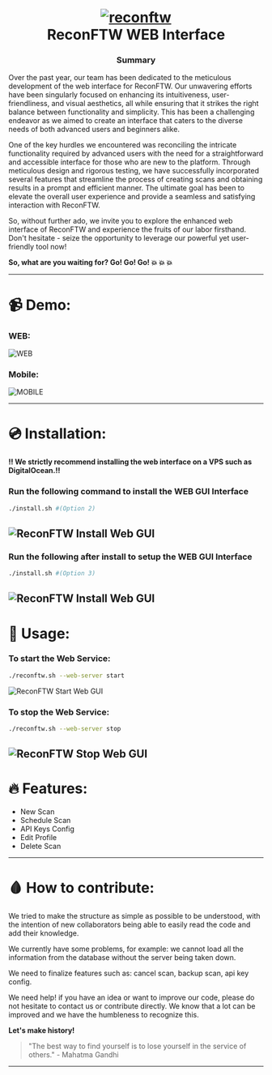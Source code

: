 <h1 align="center">
  <br>
  <a href="https://github.com/six2dez/reconftw"><img src="https://github.com/six2dez/reconftw/blob/main/images/banner.png" alt="reconftw"></a>
  <br>
  ReconFTW WEB Interface
  <br>
</h1>

<h3 align="center">Summary</h3>

Over the past year, our team has been dedicated to the meticulous development of the web interface for ReconFTW. Our unwavering efforts have been singularly focused on enhancing its intuitiveness, user-friendliness, and visual aesthetics, all while ensuring that it strikes the right balance between functionality and simplicity. This has been a challenging endeavor as we aimed to create an interface that caters to the diverse needs of both advanced users and beginners alike.

One of the key hurdles we encountered was reconciling the intricate functionality required by advanced users with the need for a straightforward and accessible interface for those who are new to the platform. Through meticulous design and rigorous testing, we have successfully incorporated several features that streamline the process of creating scans and obtaining results in a prompt and efficient manner. The ultimate goal has been to elevate the overall user experience and provide a seamless and satisfying interaction with ReconFTW.

So, without further ado, we invite you to explore the enhanced web interface of ReconFTW and experience the fruits of our labor firsthand. Don't hesitate - seize the opportunity to leverage our powerful yet user-friendly tool now! 

**So, what are you waiting for? Go! Go! Go! :boom: :boom: :boom:**

---

# :video_camera: Demo:
### WEB:
![WEB](https://media1.giphy.com/media/7ikMiEv5bTUP943Gnp/giphy.gif)

### Mobile:
![MOBILE](https://media3.giphy.com/media/Ec5SOPpVRlh79Vy1uR/giphy.gif)

---

# 💿 Installation:

**:bangbang: We strictly recommend installing the web interface on a VPS such as DigitalOcean.:bangbang:**

### Run the following command to install the WEB GUI Interface
```bash
./install.sh #(Option 2)
```
![ReconFTW Install Web GUI](https://i.imgur.com/675L89x.png)
---

### Run the following after install to setup the WEB GUI Interface
```bash
./install.sh #(Option 3)
```
![ReconFTW Install Web GUI](https://i.imgur.com/675L89x.png)
---

# :robot: Usage:

### To start the Web Service:
```bash
./reconftw.sh --web-server start
```
![ReconFTW Start Web GUI](https://i.imgur.com/gHi7Bj5.png)

### To stop the Web Service:
```bash
./reconftw.sh --web-server stop
```
![ReconFTW Stop Web GUI](https://i.imgur.com/bWklRCY.pngg)
---

# :fire: Features:

- New Scan
- Schedule Scan
- API Keys Config
- Edit Profile
- Delete Scan

---

# :drop_of_blood: How to contribute:

We tried to make the structure as simple as possible to be understood, with the intention of new collaborators being able to easily read the code and add their knowledge.

We currently have some problems, for example: we cannot load all the information from the database without the server being taken down.

We need to finalize features such as: cancel scan, backup scan, api key config.

We need help! if you have an idea or want to improve our code, please do not hesitate to contact us or contribute directly. We know that a lot can be improved and we have the humbleness to recognize this. 

**Let's make history!**

>"The best way to find yourself is to lose yourself in the service of others." - Mahatma Gandhi

---
